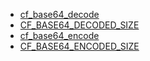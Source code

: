 - [cf_base64_decode](https://github.com/RandyGaul/cute_framework/blob/master/docs/base64/cf_base64_decode.md)
- [CF_BASE64_DECODED_SIZE](https://github.com/RandyGaul/cute_framework/blob/master/docs/base64/cf_base64_decoded_size.md)
- [cf_base64_encode](https://github.com/RandyGaul/cute_framework/blob/master/docs/base64/cf_base64_encode.md)
- [CF_BASE64_ENCODED_SIZE](https://github.com/RandyGaul/cute_framework/blob/master/docs/base64/cf_base64_encoded_size.md)


